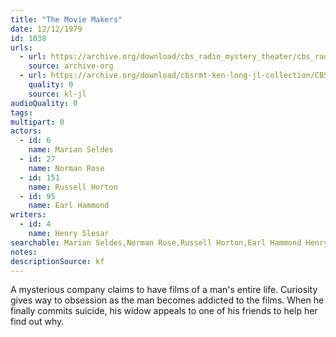 ```yaml
---
title: "The Movie Makers"
date: 12/12/1979
id: 1038
urls: 
  - url: https://archive.org/download/cbs_radio_mystery_theater/cbs_radio_mystery_theater-1001-1050.zip/cbs_radio_mystery_theater-1001-1050%2Fcbsrmt_1038_the_movie_makers.mp3
    source: archive-org
  - url: https://archive.org/download/cbsrmt-ken-long-jl-collection/CBSRMT - 791212 1038 The Movie Makers_jl.mp3
    quality: 0
    source: kl-jl
audioQuality: 0
tags: 
multipart: 0
actors:  
  - id: 6
    name: Marian Seldes  
  - id: 27
    name: Norman Rose  
  - id: 151
    name: Russell Horton  
  - id: 95
    name: Earl Hammond
writers:  
  - id: 4
    name: Henry Slesar
searchable: Marian Seldes,Norman Rose,Russell Horton,Earl Hammond Henry Slesar
notes: 
descriptionSource: kf
---
```

A mysterious company claims to have films of a man's entire life. Curiosity gives way to obsession as the man becomes addicted to the films. When he finally commits suicide, his widow appeals to one of his friends to help her find out why.